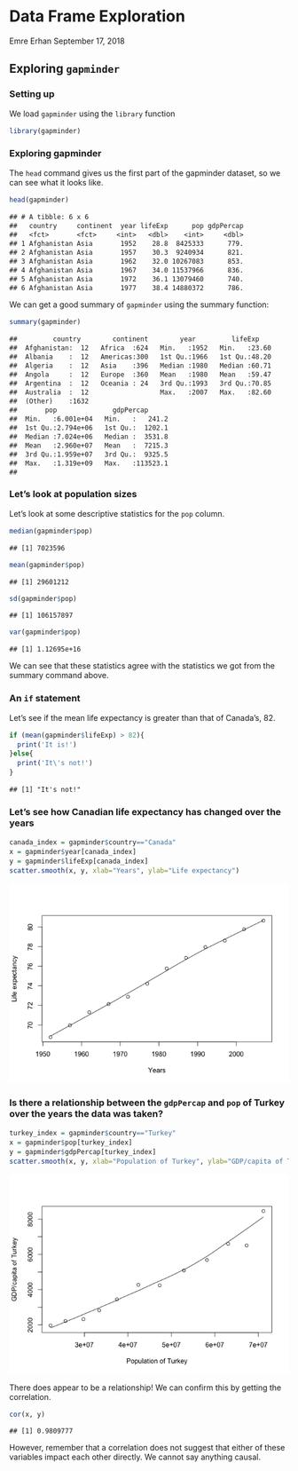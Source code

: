 Data Frame Exploration
================
Emre Erhan
September 17, 2018

## Exploring `gapminder`

### Setting up

We load `gapminder` using the `library` function

``` r
library(gapminder)
```

### Exploring gapminder

The `head` command gives us the first part of the gapminder dataset, so
we can see what it looks like.

``` r
head(gapminder)
```

    ## # A tibble: 6 x 6
    ##   country     continent  year lifeExp      pop gdpPercap
    ##   <fct>       <fct>     <int>   <dbl>    <int>     <dbl>
    ## 1 Afghanistan Asia       1952    28.8  8425333      779.
    ## 2 Afghanistan Asia       1957    30.3  9240934      821.
    ## 3 Afghanistan Asia       1962    32.0 10267083      853.
    ## 4 Afghanistan Asia       1967    34.0 11537966      836.
    ## 5 Afghanistan Asia       1972    36.1 13079460      740.
    ## 6 Afghanistan Asia       1977    38.4 14880372      786.

We can get a good summary of `gapminder` using the summary function:

``` r
summary(gapminder)
```

    ##         country        continent        year         lifeExp     
    ##  Afghanistan:  12   Africa  :624   Min.   :1952   Min.   :23.60  
    ##  Albania    :  12   Americas:300   1st Qu.:1966   1st Qu.:48.20  
    ##  Algeria    :  12   Asia    :396   Median :1980   Median :60.71  
    ##  Angola     :  12   Europe  :360   Mean   :1980   Mean   :59.47  
    ##  Argentina  :  12   Oceania : 24   3rd Qu.:1993   3rd Qu.:70.85  
    ##  Australia  :  12                  Max.   :2007   Max.   :82.60  
    ##  (Other)    :1632                                                
    ##       pop              gdpPercap       
    ##  Min.   :6.001e+04   Min.   :   241.2  
    ##  1st Qu.:2.794e+06   1st Qu.:  1202.1  
    ##  Median :7.024e+06   Median :  3531.8  
    ##  Mean   :2.960e+07   Mean   :  7215.3  
    ##  3rd Qu.:1.959e+07   3rd Qu.:  9325.5  
    ##  Max.   :1.319e+09   Max.   :113523.1  
    ## 

### Let’s look at population sizes

Let’s look at some descriptive statistics for the `pop` column.

``` r
median(gapminder$pop)
```

    ## [1] 7023596

``` r
mean(gapminder$pop)
```

    ## [1] 29601212

``` r
sd(gapminder$pop)
```

    ## [1] 106157897

``` r
var(gapminder$pop)
```

    ## [1] 1.12695e+16

We can see that these statistics agree with the statistics we got from
the summary command above.

### An `if` statement

Let’s see if the mean life expectancy is greater than that of Canada’s,
82.

``` r
if (mean(gapminder$lifeExp) > 82){
  print('It is!')
}else{
  print('It\'s not!')
}
```

    ## [1] "It's not!"

### Let’s see how Canadian life expectancy has changed over the years

``` r
canada_index = gapminder$country=="Canada"
x = gapminder$year[canada_index]
y = gapminder$lifeExp[canada_index]
scatter.smooth(x, y, xlab="Years", ylab="Life expectancy")
```

![](hw01_gapminder_files/figure-gfm/unnamed-chunk-6-1.png)<!-- -->

### Is there a relationship between the `gdpPercap` and `pop` of Turkey over the years the data was taken?

``` r
turkey_index = gapminder$country=="Turkey"
x = gapminder$pop[turkey_index]
y = gapminder$gdpPercap[turkey_index]
scatter.smooth(x, y, xlab="Population of Turkey", ylab="GDP/capita of Turkey")
```

![](hw01_gapminder_files/figure-gfm/unnamed-chunk-7-1.png)<!-- -->

There does appear to be a relationship\! We can confirm this by getting
the correlation.

``` r
cor(x, y)
```

    ## [1] 0.9809777

However, remember that a correlation does not suggest that either of
these variables impact each other directly. We cannot say anything
causal.
